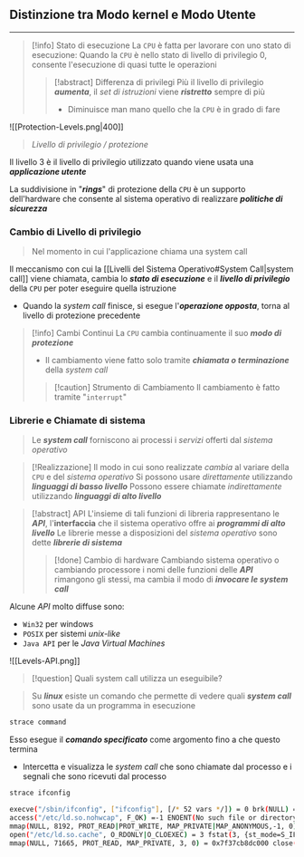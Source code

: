 ## Distinzione tra Modo kernel e Modo Utente
---

>[!info] Stato di esecuzione
>La `CPU` è fatta per lavorare con uno stato di esecuzione:
>Quando la `CPU` è nello stato di livello di privilegio $0$, consente l'esecuzione di quasi tutte le operazioni
>>[!abstract] Differenza di privilegi
>>Più il livello di privilegio ***aumenta***, il *set di istruzioni* viene ***ristretto*** sempre di più
>>- Diminuisce man mano quello che la `CPU` è in grado di fare

![[Protection-Levels.png|400]]
> *Livello di privilegio / protezione*

Il livello $3$ è il livello di privilegio utilizzato quando viene usata una ***applicazione utente***

La suddivisione in "***rings***" di protezione della `CPU` è un supporto dell'hardware che consente al sistema operativo di realizzare ***politiche di sicurezza***
### Cambio di Livello di privilegio
> Nel momento in cui l'applicazione chiama una system call
 
Il meccanismo con cui la [[Livelli del Sistema Operativo#System Call|system call]] viene chiamata, cambia lo ***stato di esecuzione*** e il ***livello di privilegio*** della `CPU` per poter eseguire quella istruzione
- Quando la *system call* finisce, si esegue l'***operazione opposta***, torna al livello di protezione precedente

>[!info] Cambi Continui
>La `CPU` cambia continuamente il suo ***modo di protezione***
>- Il cambiamento viene fatto solo tramite ***chiamata o terminazione*** della *system call*
>>[!caution] Strumento di Cambiamento
>>Il cambiamento è fatto tramite "`interrupt`"

### Librerie e Chiamate di sistema
>Le ***system call*** forniscono ai processi i *servizi* offerti dal *sistema operativo*

>[!Realizzazione]
>Il modo in cui sono realizzate *cambia* al variare della `CPU` e del *sistema operativo*
>Si possono usare *direttamente* utilizzando ***linguaggi di basso livello***
>Possono essere chiamate *indirettamente* utilizzando ***linguaggi di alto livello***

>[!abstract] API
>L'insieme di tali funzioni di libreria rappresentano le ***API***, l'**interfaccia** che il sistema operativo offre ai ***programmi di alto livello***
>Le librerie messe a disposizioni del *sistema operativo* sono dette ***librerie di sistema***
>>[!done] Cambio di hardware
>>Cambiando sistema  operativo o cambiando processore i nomi delle funzioni delle ***API*** rimangono gli stessi, ma cambia il modo di ***invocare le system call***

Alcune *API* molto diffuse sono:
- `Win32` per windows
- `POSIX` per sistemi *unix-like*
- `Java API` per le *Java Virtual Machines*

![[Levels-API.png]]

>[!question] Quali system call utilizza un eseguibile?

>Su ***linux*** esiste un comando che permette di vedere quali ***system call*** sono usate da un programma in esecuzione

```bash
strace command
```

Esso esegue il ***comando specificato*** come argomento fino a che questo termina
- Intercetta e visualizza le *system call* che sono chiamate dal processo e i segnali che sono ricevuti dal processo

```bash
strace ifconfig 

execve("/sbin/ifconfig", ["ifconfig"], [/* 52 vars */]) = 0 brk(NULL) = 0x12f3000 
access("/etc/ld.so.nohwcap", F_OK) =-1 ENOENT(No such file or directory) 
mmap(NULL, 8192, PROT_READ|PROT_WRITE, MAP_PRIVATE|MAP_ANONYMOUS,-1, 0) = 0x7f37cb8ee000 access("/etc/ld.so.preload", R_OK) =-1 ENOENT(No such file or directory) 
open("/etc/ld.so.cache", O_RDONLY|O_CLOEXEC) = 3 fstat(3, {st_mode=S_IFREG|0644, st_size=71665, ...}) = 0 
mmap(NULL, 71665, PROT_READ, MAP_PRIVATE, 3, 0) = 0x7f37cb8dc000 close(3
```